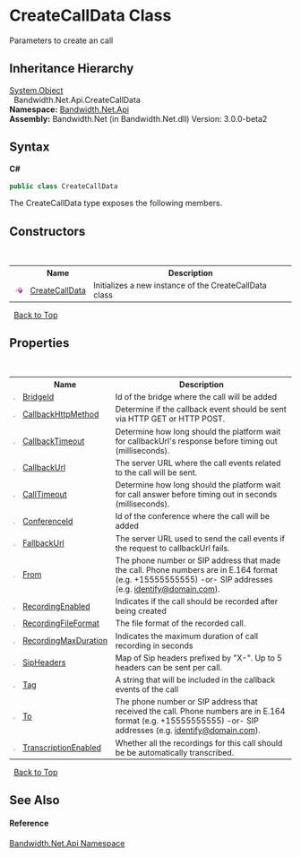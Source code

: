 ﻿# CreateCallData Class
 

Parameters to create an call


## Inheritance Hierarchy
<a href="http://msdn2.microsoft.com/en-us/library/e5kfa45b" target="_blank">System.Object</a><br />&nbsp;&nbsp;Bandwidth.Net.Api.CreateCallData<br />
**Namespace:**&nbsp;<a href ="N_Bandwidth_Net_Api.md">Bandwidth.Net.Api</a><br />**Assembly:**&nbsp;Bandwidth.Net (in Bandwidth.Net.dll) Version: 3.0.0-beta2

## Syntax

**C#**<br />
``` C#
public class CreateCallData
```

The CreateCallData type exposes the following members.


## Constructors
&nbsp;<table><tr><th></th><th>Name</th><th>Description</th></tr><tr><td>![Public method](media/pubmethod.gif "Public method")</td><td><a href ="M_Bandwidth_Net_Api_CreateCallData__ctor.md">CreateCallData</a></td><td>
Initializes a new instance of the CreateCallData class</td></tr></table>&nbsp;
<a href="#createcalldata-class">Back to Top</a>

## Properties
&nbsp;<table><tr><th></th><th>Name</th><th>Description</th></tr><tr><td>![Public property](media/pubproperty.gif "Public property")</td><td><a href ="P_Bandwidth_Net_Api_CreateCallData_BridgeId.md">BridgeId</a></td><td>
Id of the bridge where the call will be added</td></tr><tr><td>![Public property](media/pubproperty.gif "Public property")</td><td><a href ="P_Bandwidth_Net_Api_CreateCallData_CallbackHttpMethod.md">CallbackHttpMethod</a></td><td>
Determine if the callback event should be sent via HTTP GET or HTTP POST.</td></tr><tr><td>![Public property](media/pubproperty.gif "Public property")</td><td><a href ="P_Bandwidth_Net_Api_CreateCallData_CallbackTimeout.md">CallbackTimeout</a></td><td>
Determine how long should the platform wait for callbackUrl's response before timing out (milliseconds).</td></tr><tr><td>![Public property](media/pubproperty.gif "Public property")</td><td><a href ="P_Bandwidth_Net_Api_CreateCallData_CallbackUrl.md">CallbackUrl</a></td><td>
The server URL where the call events related to the call will be sent.</td></tr><tr><td>![Public property](media/pubproperty.gif "Public property")</td><td><a href ="P_Bandwidth_Net_Api_CreateCallData_CallTimeout.md">CallTimeout</a></td><td>
Determine how long should the platform wait for call answer before timing out in seconds (milliseconds).</td></tr><tr><td>![Public property](media/pubproperty.gif "Public property")</td><td><a href ="P_Bandwidth_Net_Api_CreateCallData_ConferenceId.md">ConferenceId</a></td><td>
Id of the conference where the call will be added</td></tr><tr><td>![Public property](media/pubproperty.gif "Public property")</td><td><a href ="P_Bandwidth_Net_Api_CreateCallData_FallbackUrl.md">FallbackUrl</a></td><td>
The server URL used to send the call events if the request to callbackUrl fails.</td></tr><tr><td>![Public property](media/pubproperty.gif "Public property")</td><td><a href ="P_Bandwidth_Net_Api_CreateCallData_From.md">From</a></td><td>
The phone number or SIP address that made the call. Phone numbers are in E.164 format (e.g. +15555555555) -or- SIP addresses (e.g. identify@domain.com).</td></tr><tr><td>![Public property](media/pubproperty.gif "Public property")</td><td><a href ="P_Bandwidth_Net_Api_CreateCallData_RecordingEnabled.md">RecordingEnabled</a></td><td>
Indicates if the call should be recorded after being created</td></tr><tr><td>![Public property](media/pubproperty.gif "Public property")</td><td><a href ="P_Bandwidth_Net_Api_CreateCallData_RecordingFileFormat.md">RecordingFileFormat</a></td><td>
The file format of the recorded call.</td></tr><tr><td>![Public property](media/pubproperty.gif "Public property")</td><td><a href ="P_Bandwidth_Net_Api_CreateCallData_RecordingMaxDuration.md">RecordingMaxDuration</a></td><td>
Indicates the maximum duration of call recording in seconds</td></tr><tr><td>![Public property](media/pubproperty.gif "Public property")</td><td><a href ="P_Bandwidth_Net_Api_CreateCallData_SipHeaders.md">SipHeaders</a></td><td>
Map of Sip headers prefixed by "X-". Up to 5 headers can be sent per call.</td></tr><tr><td>![Public property](media/pubproperty.gif "Public property")</td><td><a href ="P_Bandwidth_Net_Api_CreateCallData_Tag.md">Tag</a></td><td>
A string that will be included in the callback events of the call</td></tr><tr><td>![Public property](media/pubproperty.gif "Public property")</td><td><a href ="P_Bandwidth_Net_Api_CreateCallData_To.md">To</a></td><td>
The phone number or SIP address that received the call. Phone numbers are in E.164 format (e.g. +15555555555) -or- SIP addresses (e.g. identify@domain.com).</td></tr><tr><td>![Public property](media/pubproperty.gif "Public property")</td><td><a href ="P_Bandwidth_Net_Api_CreateCallData_TranscriptionEnabled.md">TranscriptionEnabled</a></td><td>
Whether all the recordings for this call should be be automatically transcribed.</td></tr></table>&nbsp;
<a href="#createcalldata-class">Back to Top</a>

## See Also


#### Reference
<a href ="N_Bandwidth_Net_Api.md">Bandwidth.Net.Api Namespace</a><br />